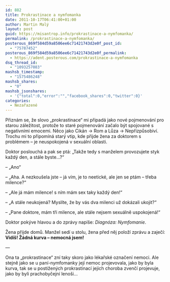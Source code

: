 ```yaml
---
id: 882
title: Prokrastinace a nymfomanka
date: 2011-10-17T06:41:00+01:00
author: Martin Malý
layout: post
guid: https://misantrop.info/prokrastinace-a-nymfomanka/
permalink: /prokrastinace-a-nymfomanka/
posterous_869f584d59a8506ee6c71421743d2e0f_post_id:
  - "75787452"
posterous_869f584d59a8506ee6c71421743d2e0f_permalink:
  - https://adent.posterous.com/prokrastinace-a-nymfomanka
dsq_thread_id:
  - "1093257083"
mashsb_timestamp:
  - "1575486248"
mashsb_shares:
  - "0"
mashsb_jsonshares:
  - '{"total":0,"error":"","facebook_shares":0,"twitter":0}'
categories:
  - Nezařazené
---
```

Přiznám se, že slovo &#8222;prokrastinace&#8220; mi připadá jako nové pojmenování pro starou záležitost, protože to staré pojmenování začalo být spojované s negativními emocemi. Něco jako Cikán -> Rom a Lůza -> Nepřizpůsobiví. Trochu mi to připomíná starý vtip, kde přijde žena za doktorem s problémem &#8211; je neuspokojená v sexuální oblasti.

Doktor poslouchá a pak se ptá: &#8222;Takže tedy s manželem provozujete styk každý den, a stále byste&#8230;?&#8220;

&#8211; &#8222;Ano&#8220;

&#8211; &#8222;Aha. A nezkoušela jste &#8211; já vím, je to neetické, ale jen se ptám &#8211; třeba milence?&#8220;

&#8211; &#8222;Ale já mám milence! s ním mám sex taky každý den!&#8220;

&#8211; &#8222;A stále neukojená? Myslíte, že by vás dva milenci už dokázali ukojit?&#8220;

&#8211; &#8222;Pane doktore, mám tři milence, ale stále nejsem sexuálně uspokojená!&#8220;

Doktor pokýve hlavou a do zprávy napíše: _Diagnóza: Nymfomanie_.

Žena přijde domů. Manžel sedí u stolu, žena před něj položí zprávu a zaječí: **Vidíš! Žádná kurva &#8211; nemocná jsem!**

&#8212;

Ona ta &#8222;prokrastinace&#8220; zní taky skoro jako lékařské označení nemoci. Ale stejně jako se u paní-nymfomanky její nemoc projevovala, jako by byla kurva, tak se u postižených prokrastinací jejich choroba zvenčí projevuje, jako by byli prachobyčejní lenoši&#8230;